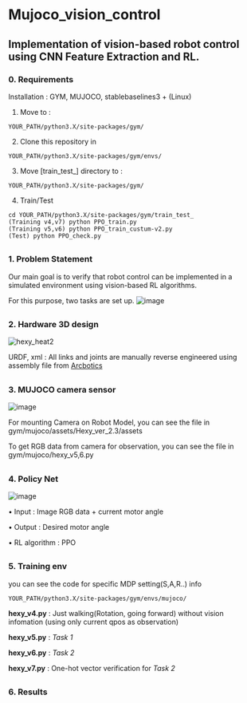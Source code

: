 # Mujoco_vision_control

## Implementation of vision-based robot control using CNN Feature Extraction and RL.

### 0. Requirements
 Installation : GYM, MUJOCO, stablebaselines3 + (Linux)

  1. Move to :

    YOUR_PATH/python3.X/site-packages/gym/

  2. Clone this repository in

    YOUR_PATH/python3.X/site-packages/gym/envs/
    
  3. Move [train_test_] directory to :

    YOUR_PATH/python3.X/site-packages/gym/
    
  4. Train/Test

    cd YOUR_PATH/python3.X/site-packages/gym/train_test_
    (Training v4,v7) python PPO_train.py
    (Training v5,v6) python PPO_train_custum-v2.py
    (Test) python PPO_check.py
    
    
##
### 1. Problem Statement

Our main goal is to verify that robot control can be implemented in a simulated environment using vision-based RL algorithms.

For this purpose, two tasks are set up.
![image](https://user-images.githubusercontent.com/74540268/179348883-e2e23c23-31f5-40ec-bd59-769db91b549f.png)

##
### 2. Hardware 3D design

![hexy_heat2](https://user-images.githubusercontent.com/74540268/169944721-46a89900-eaed-4b17-b6cb-a4496fd48ab6.PNG)

URDF, xml : All links and joints are manually reverse engineered using assembly file from [Arcbotics](http://arcbotics.com/products/hexy/) 

##
### 3. MUJOCO camera sensor
![image](https://user-images.githubusercontent.com/74540268/179350874-c0dfab51-01d5-4d2c-8a16-8684bcc4f9b1.png)

For mounting Camera on Robot Model, you can see the file in gym/mujoco/assets/Hexy_ver_2.3/assets

To get RGB data from camera for observation, you can see the file in gym/mujoco/hexy_v5,6.py


##
### 4. Policy Net

![image](https://user-images.githubusercontent.com/74540268/179349101-6eb8b4ff-d24e-486e-99dd-2e28ca9d6620.png)


• Input : Image RGB data + current motor angle


• Output : Desired motor angle

• RL algorithm : PPO


##
### 5. Training env
you can see the code for specific MDP setting(S,A,R..) info

    YOUR_PATH/python3.X/site-packages/gym/envs/mujoco/


**hexy_v4.py** : Just walking(Rotation, going forward) without vision infomation (using only current qpos as observation)

**hexy_v5.py** : *Task 1*

**hexy_v6.py** : *Task 2*

**hexy_v7.py** : One-hot vector verification for *Task 2*


##
### 6. Results

